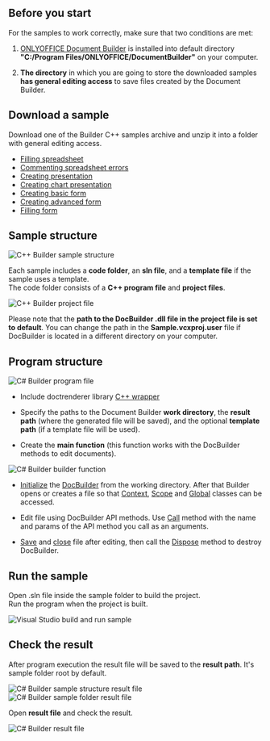 ## Before you start

For the samples to work correctly, make sure that two conditions are met:

1. [ONLYOFFICE Document Builder](https://www.onlyoffice.com/download-builder.aspx?utm_source=api) is installed into default directory **"C:/Program Files/ONLYOFFICE/DocumentBuilder"** on your computer.

2. **The directory** in which you are going to store the downloaded samples **has general editing access** to save files created by the Document Builder.

## Download a sample

Download one of the Builder C++ samples archive and unzip it into a folder with general editing access.

* [Filling spreadsheet](https://api.teamlab.info:443/app_data/docbuilder/cpp-samples/FillingSpreadsheet.zip)
* [Commenting spreadsheet errors](https://api.teamlab.info:443/app_data/docbuilder/cpp-samples/CommentingErrors.zip)
* [Creating presentation](https://api.teamlab.info:443/app_data/docbuilder/cpp-samples/CreatingPresentation.zip)
* [Creating chart presentation](https://api.teamlab.info:443/app_data/docbuilder/cpp-samples/CreatingChartPresentation.zip)
* [Creating basic form](https://api.teamlab.info:443/app_data/docbuilder/cpp-samples/CreatingBasicForm.zip)
* [Creating advanced form](https://api.teamlab.info:443/app_data/docbuilder/cpp-samples/CreatingAdvancedForm.zip)
* [Filling form](https://api.teamlab.info:443/app_data/docbuilder/cpp-samples/FillingForm.zip)

## Sample structure

![C++ Builder sample structure](/docbuilder/cpp/sample_structure.png)

Each sample includes a **code folder**, an **sln file**, and a **template file** if the sample uses a template.\
The code folder consists of a **C++ program file** and **project files**.

![C++ Builder project file](/docbuilder/cpp/project_file.png)

Please note that the **path to the DocBuilder .dll file in the project file is set to default**. You can change the path in the **Sample.vcxproj.user** file if DocBuilder is located in a different directory on your computer.

## Program structure

![C# Builder program file](/docbuilder/cpp/program_file.png)

* Include doctrenderer library [C++ wrapper](/docbuilder/integrationapi/c)

* Specify the paths to the Document Builder **work directory**, the **result path** (where the generated file will be saved), and the optional **template path** (if a template file will be used).

* Create the **main function** (this function works with the DocBuilder methods to edit documents).

![C# Builder builder function](/docbuilder/cpp/builder_function.png)

* [Initialize](/docbuilder/integrationapi/c/cdocbuilder/initialize) the [DocBuilder](/docbuilder/integrationapi/c/cdocbuilder) from the working directory. After that Builder opens or creates a file so that [Context](/docbuilder/integrationapi/c/cdocbuildercontext), [Scope](/docbuilder/integrationapi/c/cdocbuildercontext/createscope) and [Global](/docbuilder/integrationapi/c/cdocbuildercontext/getglobal) classes can be accessed.

* Edit file using DocBuilder API methods. Use [Call](/docbuilder/integrationapi/c/cdocbuildervalue/call) method with the name and params of the API method you call as an arguments.

* [Save](/docbuilder/integrationapi/c/cdocbuilder/savefile) and [close](/docbuilder/integrationapi/c/cdocbuilder/closefile) file after editing, then call the [Dispose](/docbuilder/integrationapi/c/cdocbuilder/dispose) method to destroy DocBuilder.

## Run the sample

Open .sln file inside the sample folder to build the project.\
Run the program when the project is built.

![Visual Studio build and run sample](/docbuilder/cpp/build_and_run.png)

## Check the result

After program execution the result file will be saved to the **result path**. It's sample folder root by default.

![C# Builder sample structure result file](/docbuilder/cpp/sample_structure_after.png) ![C# Builder sample folder result file](/docbuilder/cpp/folder_root_after.png)

Open **result file** and check the result.

![C# Builder result file](/docbuilder/csharp/result_file.png)
